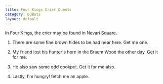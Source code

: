 ```yaml
---
title: Four Kings Crier Quests
category: Quests
layout: default
---
```


In Four Kings, the crier may be found in Nevari Square.

1. There are some fine brown hides to be had near here. Get me one.

2. My friend lost his hunter's horn in the Braem Wood the other day. Get it for me.

3. He also saw some odd cookpot. Get it for me also.

4. Lastly, I'm hungry! fetch me an apple.
